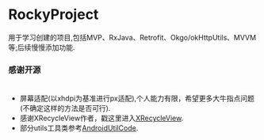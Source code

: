 # RockyProject
用于学习创建的项目,包括MVP、RxJava、Retrofit、Okgo/okHttpUtils、MVVM等;后续慢慢添加功能.

### 感谢开源<br></br>  
* 屏幕适配(以xhdpi为基准进行px适配),个人能力有限，希望更多大牛指点问题(不确定这样的方法是否可行).
* 感谢XRecycleView作者，戳这里进入[XRecycleView](https://github.com/youxin11544/XRecyclerView). 
* 部分utils工具类参考[AndroidUtilCode](https://github.com/Blankj/AndroidUtilCode).<br></br>  
